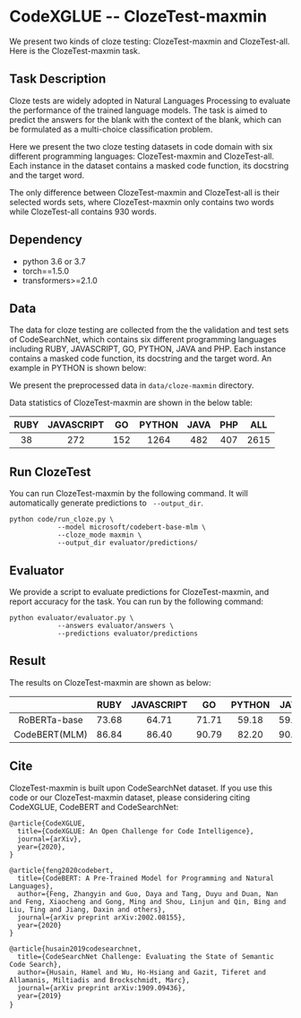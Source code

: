 # CodeXGLUE -- ClozeTest-maxmin

We present two kinds of cloze testing: ClozeTest-maxmin and ClozeTest-all. Here is the ClozeTest-maxmin task.

## Task Description

Cloze tests are widely adopted in Natural Languages Processing to evaluate the performance of the trained language models. The task is aimed to predict the answers for the blank with the context of the blank, which can be formulated as a multi-choice classification problem. 

Here we present the two cloze testing datasets in code domain with six different programming languages: ClozeTest-maxmin and ClozeTest-all. Each instance in the dataset contains a masked code function, its docstring and the target word. 

The only difference between ClozeTest-maxmin and ClozeTest-all is their selected words sets, where ClozeTest-maxmin only contains two words while ClozeTest-all contains 930 words.

## Dependency

- python 3.6 or 3.7
- torch==1.5.0
- transformers>=2.1.0


## Data

The data for cloze testing are collected from the the validation and test sets of CodeSearchNet, which contains six different programming languages including RUBY, JAVASCRIPT, GO, PYTHON, JAVA and PHP. Each instance contains a masked code function, its docstring and the target word. An example in PYTHON is shown below:

We present the preprocessed data in `data/cloze-maxmin` directory. 

Data statistics of ClozeTest-maxmin are shown in the below table:

| RUBY | JAVASCRIPT |  GO  | PYTHON | JAVA | PHP  | ALL  |
| :--: | :--------: | :--: | :----: | :--: | :--: | :--: |
|  38  |    272     | 152  |  1264  | 482  | 407  | 2615 |


## Run ClozeTest

You can run ClozeTest-maxmin by the following command. It will automatically generate predictions to ` --output_dir`.

```shell
python code/run_cloze.py \
			--model microsoft/codebert-base-mlm \
			--cloze_mode maxmin \
			--output_dir evaluator/predictions/
```

## Evaluator

We provide a script to evaluate predictions for ClozeTest-maxmin, and report accuracy for the task. You can run by the following command:

```shell
python evaluator/evaluator.py \
			--answers evaluator/answers \
			--predictions evaluator/predictions
```

## Result

The results on ClozeTest-maxmin are shown as below:

|               | RUBY  | JAVASCRIPT |  GO   | PYTHON | JAVA  |  PHP  |  ALL  |
| :-----------: | :---: | :--------: | :---: | :----: | :---: | :---: | :---: |
| RoBERTa-base  | 73.68 |   64.71    | 71.71 | 59.18  | 59.75 | 69.78 | 62.45 |
| CodeBERT(MLM) | 86.84 |   86.40    | 90.79 | 82.20  | 90.46 | 88.21 | 85.66 |

## Cite

ClozeTest-maxmin is built upon CodeSearchNet dataset. If you use this code or our ClozeTest-maxmin dataset, please considering citing CodeXGLUE, CodeBERT and CodeSearchNet:	

<pre><code>@article{CodeXGLUE,
  title={CodeXGLUE: An Open Challenge for Code Intelligence},
  journal={arXiv},
  year={2020},
}</code>
</pre>

<pre>
<code>@article{feng2020codebert,
  title={CodeBERT: A Pre-Trained Model for Programming and Natural Languages},
  author={Feng, Zhangyin and Guo, Daya and Tang, Duyu and Duan, Nan and Feng, Xiaocheng and Gong, Ming and Shou, Linjun and Qin, Bing and Liu, Ting and Jiang, Daxin and others},
  journal={arXiv preprint arXiv:2002.08155},
  year={2020}
}</code>
</pre>

<pre>
<code>@article{husain2019codesearchnet,
  title={CodeSearchNet Challenge: Evaluating the State of Semantic Code Search},
  author={Husain, Hamel and Wu, Ho-Hsiang and Gazit, Tiferet and Allamanis, Miltiadis and Brockschmidt, Marc},
  journal={arXiv preprint arXiv:1909.09436},
  year={2019}
}</code> 
</pre>













